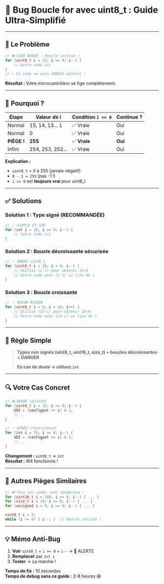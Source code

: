 # 🐛 Bug Boucle for avec uint8_t : Guide Ultra-Simplifié

---

## 🚨 Le Problème

```c
// ❌ CODE BUGGÉ - Boucle infinie !
for (uint8_t i = 15; i >= 0; i--) {
    // Votre code ici
}
// ← Ce code ne sera JAMAIS atteint !
```

**Résultat :** Votre microcontrôleur se fige complètement.

---

## 🤔 Pourquoi ?

| Étape | Valeur de i | Condition `i >= 0` | Continue ? |
|-------|-------------|-------------------|-----------|
| Normal | 15, 14, 13... 1 | ✅ Vraie | Oui |
| Normal | 0 | ✅ Vraie | Oui |
| **PIÈGE !** | **255** | ✅ **Vraie** | **Oui** |
| Infini | 254, 253, 252... | ✅ Vraie | Oui |

**Explication :** 
- `uint8_t` = 0 à 255 (jamais négatif)
- `0 - 1 = 255` (pas -1 !)
- `i >= 0` est **toujours vrai** pour uint8_t

---

## ✅ Solutions

### Solution 1 : Type signé (RECOMMANDÉE)
```c
// ✅ SIMPLE ET SÛR
for (int i = 15; i >= 0; i--) {
    // Votre code ici
}
```

### Solution 2 : Boucle décroissante sécurisée
```c
// ✅ GARDE uint8_t
for (uint8_t i = 16; i > 0; i--) {
    // Utilise (i-1) pour obtenir 15→0
    // Votre code avec (i-1) au lieu de i
}
```

### Solution 3 : Boucle croissante
```c
// ✅ AUCUN RISQUE
for (uint8_t i = 0; i < 16; i++) {
    // Utilise (15-i) pour obtenir 15→0
    // Votre code avec (15-i) au lieu de i
}
```

---

## 🎯 Règle Simple

> **Types non signés (uint8_t, uint16_t, size_t) + boucles décroissantes = DANGER**
> 
> **En cas de doute → utilisez `int`**

---

## 🔍 Votre Cas Concret

```c
// ❌ AVANT (planté)
for (uint8_t i = 15; i >= 0; i--) {
    SDI = (configpot >> i) & 1;
    // ...
}

// ✅ APRÈS (fonctionne)
for (int i = 15; i >= 0; i--) {
    SDI = (configpot >> i) & 1;
    // ...
}
```

**Changement :** `uint8_t` → `int`  
**Résultat :** W4 fonctionne !

---

## 🚫 Autres Pièges Similaires

```c
// ❌ Tous ces codes sont dangereux :
for (uint16_t i = 100; i >= 0; i--) { ... }
for (size_t i = 10; i >= 0; i--) { ... }
for (unsigned i = 5; i >= 0; i--) { ... }

uint8_t i = 5;
while (i >= 0) { i--; }  // Boucle infinie !
```

---

## 💡 Mémo Anti-Bug

1. **Voir** `uint8_t` + `i >= 0` + `i--` → 🚨 ALERTE
2. **Remplacer** par `int i` 
3. **Tester** → ça marche !

**Temps de fix :** 10 secondes  
**Temps de debug sans ce guide :** 2-8 heures 😅